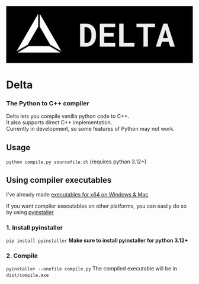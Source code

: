 <img src="https://github.com/sho96/Delta/blob/master/readmefiles/logo.png?raw=true" alt="LOGO">

# Delta
<h3>The Python to C++ compiler</h3>
Delta lets you compile vanilla python code to C++. <br>
It also supports direct C++ implementation. <br>
Currently in development, so some features of Python may not work.

## Usage
```python compile.py sourcefile.dt``` (requires python 3.12+) <br>

## Using compiler executables
I've already made [executables for x64 on Windows & Mac](https://github.com/sho96/Delta/tree/master/compilers)<br>

If you want compiler executables on other platforms, you can easily do so by using [pyinstaller](https://pyinstaller.org/)<br>
### 1. Install pyinstaller
```pip install pyinstaller```
**Make sure to install pyinstaller for python 3.12+**
### 2. Compile
```pyinstaller --onefile compile.py```
The compiled executable will be in `dist/compile.exe`

